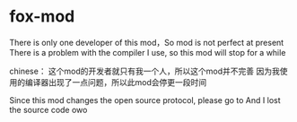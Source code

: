# fox-mod
There is only one developer of this mod，So mod is not perfect at present
There is a problem with the compiler I use, so this mod will stop for a while

chinese：
这个mod的开发者就只有我一个人，所以这个mod并不完善
因为我使用的编译器出现了一点问题，所以此mod会停更一段时间



Since this mod changes the open source protocol, please go to
And I lost the source code owo
